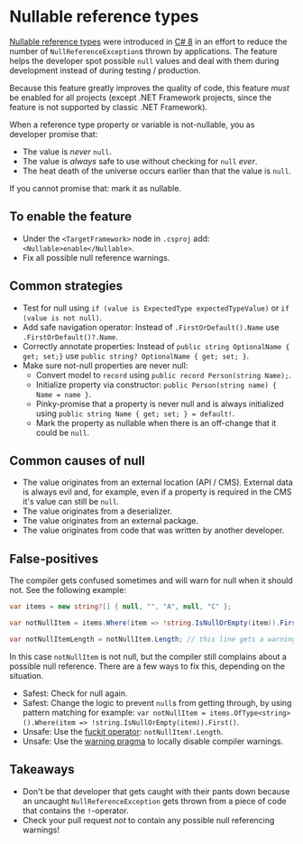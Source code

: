 # Nullable reference types

[Nullable reference types](https://docs.microsoft.com/en-us/dotnet/csharp/whats-new/csharp-8#nullable-reference-types) were introduced in [C# 8](https://docs.microsoft.com/en-us/dotnet/csharp/whats-new/csharp-8) in an effort to reduce the number of `NullReferenceException`s thrown by applications. The feature helps the developer spot possible `null` values and deal with them during development instead of during testing / production.

Because this feature greatly improves the quality of code, this feature *must* be enabled for all projects (except .NET Framework projects, since the feature is not supported by classic .NET Framework).

When a reference type property or variable is not-nullable, you as developer promise that:

- The value is *never* `null`.
- The value is *always* safe to use without checking for `null` *ever*.
- The heat death of the universe occurs earlier than that the value is `null`.

If you cannot promise that: mark it as nullable.

## To enable the feature

- Under the `<TargetFramework>` node in `.csproj` add: `<Nullable>enable</Nullable>`.
- Fix all possible null reference warnings.

## Common strategies

- Test for null using `if (value is ExpectedType expectedTypeValue)` or `if (value is not null)`.
- Add safe navigation operator: Instead of `.FirstOrDefault().Name` use `.FirstOrDefault()?.Name`.
- Correctly annotate properties: Instead of `public string OptionalName { get; set;}` use `public string? OptionalName { get; set; }`.
- Make sure not-null properties are never null:
    - Convert model to `record` using `public record Person(string Name);`.
    - Initialize property via constructor: `public Person(string name) { Name = name }`.
    - Pinky-promise that a property is never null and is always initialized using `public string Name { get; set; } = default!`.
    - Mark the property as nullable when there is an off-change that it could be `null`.

## Common causes of null

- The value originates from an external location (API / CMS). External data is always evil and, for example, even if a property is required in the CMS it's value can still be `null`.
- The value originates from a deserializer.
- The value originates from an external package.
- The value originates from code that was written by another developer.

## False-positives

The compiler gets confused sometimes and will warn for null when it should not. See the following example:

```c#
var items = new string?[] { null, "", "A", null, "C" };

var notNullItem = items.Where(item => !string.IsNullOrEmpty(item)).First();

var notNullItemLength = notNullItem.Length; // this line gets a warning.
```

In this case `notNullItem` is not null, but the compiler still complains about a possible null reference. There are a few ways to fix this, depending on the situation.

- Safest: Check for null again.
- Safest: Change the logic to prevent `null`s from getting through, by using pattern matching for example: `var notNullItem = items.OfType<string>().Where(item => !string.IsNullOrEmpty(item)).First()`.
- Unsafe: Use the [fuckit operator](https://docs.microsoft.com/en-us/dotnet/csharp/language-reference/operators/null-forgiving): `notNullItem!.Length`.
- Unsafe: Use the [warning pragma](https://docs.microsoft.com/en-us/cpp/preprocessor/warning?view=msvc-160) to locally disable compiler warnings.

## Takeaways

- Don't be that developer that gets caught with their pants down because an uncaught `NullReferenceException` gets thrown from a piece of code that contains the `!`-operator.
- Check your pull request *not* to contain any possible null referencing warnings!
